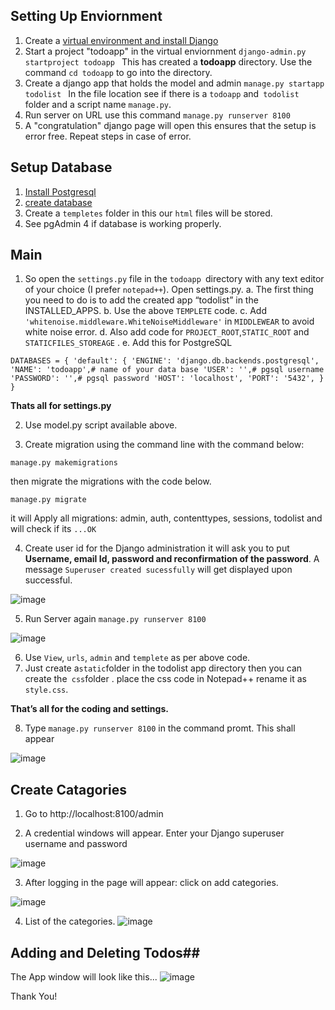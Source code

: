 ## Setting Up Enviornment ##
1. Create a [virtual environment and install Django](https://docs.djangoproject.com/en/2.1/howto/windows/)
2. Start a project "todoapp" in the virtual enviornment
`django-admin.py startproject todoapp
`
This has created a **todoapp** directory. Use the command `cd todoapp` to go into the directory.
3. Create a django app that holds the model and admin 
`manage.py startapp todolist
`
In the file location see if there is a `todoapp` and` todolist` folder and a script name `manage.py`. 
4. Run server on URL use this command 
`manage.py runserver 8100
`
5. A "congratulation" django page will open this ensures that the setup is error free. Repeat steps in case of error.

## Setup Database ##
1. [Install Postgresql](https://tutorial-extensions.djangogirls.org/en/optional_postgresql_installation/) 
2. [create database](https://www.guru99.com/postgresql-create-database.html)
3. Create a `templetes` folder in this our `html` files will be stored. 
4. See pgAdmin 4 if database is working properly.

## Main ##
1. So open the `settings.py` file in the `todoapp `directory with any text editor of your choice (I prefer `notepad++`).
Open settings.py. 
a. The first thing you need to do is to add the created app “todolist” in the INSTALLED_APPS.
b. Use the above `TEMPLETE` code. 
c. Add `'whitenoise.middleware.WhiteNoiseMiddleware'` in `MIDDLEWEAR` to avoid white noise error. 
d. Also add code for `PROJECT_ROOT`,`STATIC_ROOT` and `STATICFILES_STOREAGE` . 
e. Add this for PostgreSQL

`DATABASES = {
    'default': {
        'ENGINE': 'django.db.backends.postgresql',
        'NAME': 'todoapp',# name of your data base
        'USER': '',# pgsql username
        'PASSWORD': '',# pgsql password
        'HOST': 'localhost',
        'PORT': '5432',
    }
}`

**Thats all for settings.py** 

2. Use model.py script available above.

3. Create migration using the command line with the command below:

`manage.py makemigrations`

then migrate the migrations with the code below.

`manage.py migrate`

it will Apply all migrations: admin, auth, contenttypes, sessions, todolist and will check if its `...OK`

4. Create user id for the Django administration
it will ask you to put **Username, email Id, password and reconfirmation of the password**. A message `Superuser created sucessfully` will get displayed upon successful. 

![image](https://user-images.githubusercontent.com/42100536/54427369-502b3a00-4740-11e9-924e-5e4f8abbc07a.png)

5. Run Server again `manage.py runserver 8100` 

![image](https://user-images.githubusercontent.com/42100536/54427559-e0697f00-4740-11e9-8326-fe5aa0647648.png)

6. Use `View`, `urls`, `admin` and `templete` as per above code. 
7. Just create a` static `folder in the todolist app directory then you can create the` css`folder . place the css code in Notepad++ rename it as `style.css`.

**That’s all for the coding and settings.**

8. Type `manage.py runserver 8100` in the command promt. This shall appear

![image](https://user-images.githubusercontent.com/42100536/54428317-20c9fc80-4743-11e9-8472-09f8dd9ed4db.png)

## Create Catagories ##
1. Go to  http://localhost:8100/admin 

2. A credential windows will appear. Enter your Django superuser username and password

![image](https://user-images.githubusercontent.com/42100536/54428504-b6658c00-4743-11e9-9c3d-22561d350647.png)

3. After logging in the page will appear:
click on add categories.

![image](https://user-images.githubusercontent.com/42100536/54428558-e01eb300-4743-11e9-8c94-937131014b7a.png)

4. List of the categories.
![image](https://user-images.githubusercontent.com/42100536/54428681-3c81d280-4744-11e9-9885-c9d936f07dac.png)

## Adding and Deleting Todos##

The App window will look like this...
![image](https://user-images.githubusercontent.com/42100536/54428843-bfa32880-4744-11e9-86e9-98b12598a33e.png)

Thank You!
